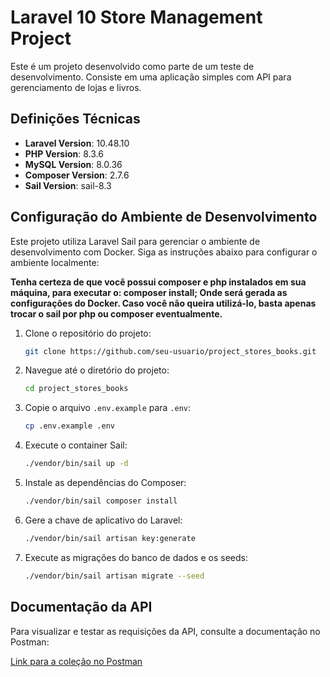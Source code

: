 # Laravel 10 Store Management Project

Este é um projeto desenvolvido como parte de um teste de desenvolvimento. Consiste em uma aplicação simples com API para gerenciamento de lojas e livros.

## Definições Técnicas

- **Laravel Version**: 10.48.10
- **PHP Version**: 8.3.6
- **MySQL Version**: 8.0.36
- **Composer Version**: 2.7.6
- **Sail Version**: sail-8.3

## Configuração do Ambiente de Desenvolvimento

Este projeto utiliza Laravel Sail para gerenciar o ambiente de desenvolvimento com Docker. Siga as instruções abaixo para configurar o ambiente localmente:

**Tenha certeza de que você possui composer e php instalados em sua máquina, para executar o: composer install; Onde será gerada as configurações do Docker. Caso você não queira utilizá-lo, basta apenas trocar o sail por php ou composer eventualmente.**

1. Clone o repositório do projeto:

   ~~~bash
   git clone https://github.com/seu-usuario/project_stores_books.git
   ~~~

2. Navegue até o diretório do projeto:

   ~~~bash
   cd project_stores_books
   ~~~

3. Copie o arquivo `.env.example` para `.env`:

   ~~~bash
   cp .env.example .env
   ~~~

4. Execute o container Sail:

   ~~~bash
   ./vendor/bin/sail up -d
   ~~~

5. Instale as dependências do Composer:

   ~~~bash
   ./vendor/bin/sail composer install
   ~~~

6. Gere a chave de aplicativo do Laravel:

   ~~~bash
   ./vendor/bin/sail artisan key:generate
   ~~~

7. Execute as migrações do banco de dados e os seeds:

   ~~~bash
   ./vendor/bin/sail artisan migrate --seed
   ~~~

## Documentação da API

Para visualizar e testar as requisições da API, consulte a documentação no Postman:

[Link para a coleção no Postman](https://www.postman.com/research-astronomer-54954197/workspace/cursos/collection/29902406-52593204-4150-4ef8-a947-be9870fde5f3?action=share&creator=29902406)
